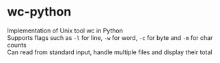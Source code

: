 # wc-python
Implementation of Unix tool wc in Python <br/>
Supports flags such as `-l` for line, `-w` for word, `-c` for byte and `-m` for char counts <br/>
Can read from standard input, handle multiple files and display their total
